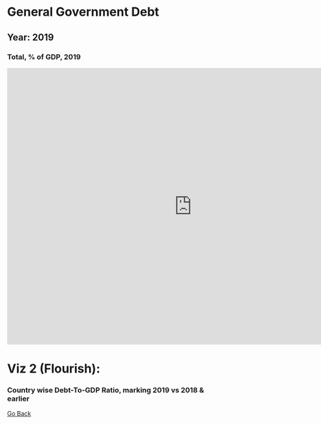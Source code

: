 # General Government Debt

## Year: 2019

### Total, % of GDP, 2019
<iframe src="https://data.oecd.org/chart/6vtX" width="860" height="645" style="border: 0" mozallowfullscreen="true" webkitallowfullscreen="true" allowfullscreen="true"><a href="https://data.oecd.org/chart/6vtX" target="_blank">OECD Chart: General government debt, Total, % of GDP, Annual, 2019</a></iframe>


# Viz 2 (Flourish):
### Country wise Debt-To-GDP Ratio, marking 2019 vs 2018 & earlier
<div class="flourish-embed flourish-chart" data-src="visualisation/7692412"><script src="https://public.flourish.studio/resources/embed.js"></script></div>

[Go Back](/README.md)
